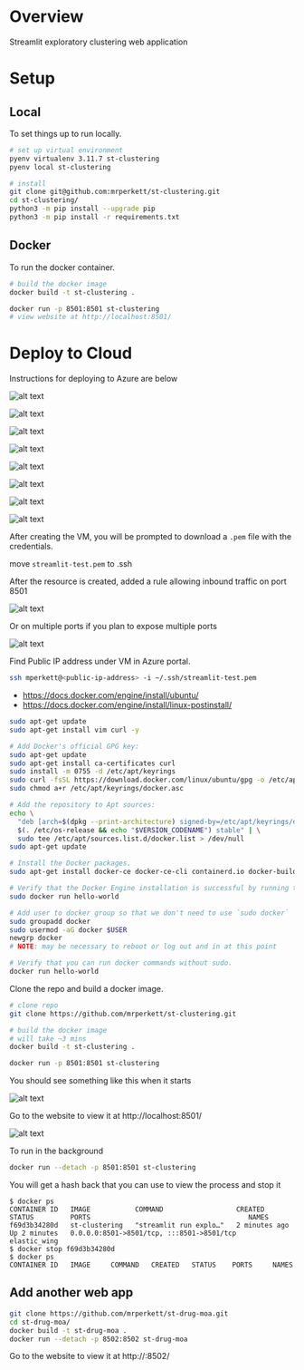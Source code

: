 # Overview
Streamlit exploratory clustering web application


# Setup

## Local

To set things up to run locally.

```bash
# set up virtual environment
pyenv virtualenv 3.11.7 st-clustering
pyenv local st-clustering

# install
git clone git@github.com:mrperkett/st-clustering.git
cd st-clustering/
python3 -m pip install --upgrade pip
python3 -m pip install -r requirements.txt
```

## Docker

To run the docker container.

```bash
# build the docker image
docker build -t st-clustering .

docker run -p 8501:8501 st-clustering
# view website at http://localhost:8501/
```

# Deploy to Cloud

Instructions for deploying to Azure are below

![alt text](resources/image.png)

![alt text](resources/image-1.png)

![alt text](resources/image-2.png)

![alt text](resources/image-3.png)

![alt text](resources/image-4.png)

![alt text](resources/image-5.png)

![alt text](resources/image-6.png)

![alt text](resources/image-7.png)

After creating the VM, you will be prompted to download a `.pem` file with the credentials.

move `streamlit-test.pem` to .ssh

After the resource is created, added a rule allowing inbound traffic on port 8501

![alt text](resources/image-10.png)

Or on multiple ports if you plan to expose multiple ports

![alt text](resources/image-11.png)

Find Public IP address under VM in Azure portal.

```bash
ssh mperkett@<public-ip-address> -i ~/.ssh/streamlit-test.pem
```

- https://docs.docker.com/engine/install/ubuntu/
- https://docs.docker.com/engine/install/linux-postinstall/

```bash
sudo apt-get update
sudo apt-get install vim curl -y

# Add Docker's official GPG key:
sudo apt-get update
sudo apt-get install ca-certificates curl
sudo install -m 0755 -d /etc/apt/keyrings
sudo curl -fsSL https://download.docker.com/linux/ubuntu/gpg -o /etc/apt/keyrings/docker.asc
sudo chmod a+r /etc/apt/keyrings/docker.asc

# Add the repository to Apt sources:
echo \
  "deb [arch=$(dpkg --print-architecture) signed-by=/etc/apt/keyrings/docker.asc] https://download.docker.com/linux/ubuntu \
  $(. /etc/os-release && echo "$VERSION_CODENAME") stable" | \
  sudo tee /etc/apt/sources.list.d/docker.list > /dev/null
sudo apt-get update

# Install the Docker packages.
sudo apt-get install docker-ce docker-ce-cli containerd.io docker-buildx-plugin docker-compose-plugin

# Verify that the Docker Engine installation is successful by running the hello-world image.
sudo docker run hello-world

# Add user to docker group so that we don't need to use `sudo docker`
sudo groupadd docker
sudo usermod -aG docker $USER
newgrp docker
# NOTE: may be necessary to reboot or log out and in at this point

# Verify that you can run docker commands without sudo.
docker run hello-world
```

Clone the repo and build a docker image.

```bash
# clone repo
git clone https://github.com/mrperkett/st-clustering.git

# build the docker image
# will take ~3 mins
docker build -t st-clustering .

docker run -p 8501:8501 st-clustering
```

You should see something like this when it starts

![alt text](resources/image-9.png)

Go to the website to view it at http://localhost:8501/

![alt text](resources/image-8.png)


To run in the background

```bash
docker run --detach -p 8501:8501 st-clustering
```

You will get a hash back that you can use to view the process and stop it

```shell
$ docker ps
CONTAINER ID   IMAGE           COMMAND                  CREATED         STATUS         PORTS                                       NAMES
f69d3b34280d   st-clustering   "streamlit run explo…"   2 minutes ago   Up 2 minutes   0.0.0.0:8501->8501/tcp, :::8501->8501/tcp   elastic_wing
$ docker stop f69d3b34280d
$ docker ps
CONTAINER ID   IMAGE     COMMAND   CREATED   STATUS    PORTS     NAMES
```


## Add another web app

```bash
git clone https://github.com/mrperkett/st-drug-moa.git
cd st-drug-moa/
docker build -t st-drug-moa .
docker run --detach -p 8502:8502 st-drug-moa
```

Go to the website to view it at http://<your-azure-ip>:8502/